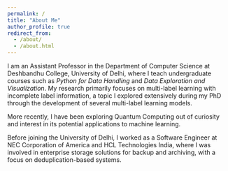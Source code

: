 ```yaml
---
permalink: /
title: "About Me"
author_profile: true
redirect_from: 
  - /about/
  - /about.html
---
```


I am an Assistant Professor in the Department of Computer Science at Deshbandhu College, University of Delhi, where I teach undergraduate courses such as *Python for Data Handling* and *Data Exploration and Visualization*.
My research primarily focuses on multi-label learning with incomplete label information, a topic I explored extensively during my PhD through the development of several multi-label learning models.

More recently, I have been exploring Quantum Computing out of curiosity and interest in its potential applications to machine learning.

Before joining the University of Delhi, I worked as a Software Engineer at NEC Corporation of America and HCL Technologies India, where I was involved in enterprise storage solutions for backup and archiving, with a focus on deduplication-based systems.
